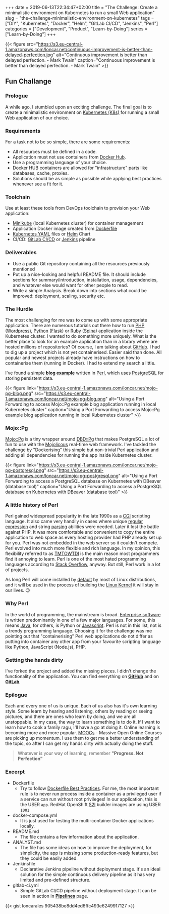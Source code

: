 +++ 
date = 2019-06-13T22:34:47+02:00
title = "The Challenge: Create a minimalistic environment on Kubernetes to run a small Web application"
slug = "the-challenge-minimalistic-environment-on-kubernetes" 
tags = ["DIY", "Kubernetes", "Docker", "Helm", "GitLab CI/CD", "Jenkins", "Perl"]
categories = ["Development", "Product", "Learn-by-Doing"]
series = ["Learn-by-Doing"]
+++

{{< figure src="https://s3.eu-central-1.amazonaws.com/loncar.net/continuous-improvement-is-better-than-delayed-perfection.jpg" alt="Continuous improvement is better than delayed perfection. - Mark Twain" caption="Continuous improvement is better than delayed perfection. - Mark Twain" >}}

## Fun Challange

### Prologue

A while ago, I stumbled upon an exciting challenge. The final goal is to create a minimalistic environment on [Kubernetes (K8s)](https://kubernetes.io/) for running a small Web application of our choice.

### Requirements

For a task not to be so simple, there are some requirements:

* All resources must be defined in a code.
* Application must not use containers from [Docker Hub](https://hub.docker.com/).
* Use  a programming language of your choice.
* Docker HUB containers are allowed for "infrastructure" parts like databases, cache, proxies.
* Solutions should be as simple as possible while applying best practices whenever see a fit for it.

### Toolchain

Use at least these tools from DevOps toolchain to provision your Web application:

* [Minikube](https://github.com/kubernetes/minikube) (local Kubernetes cluster) for container management
* Application Docker image created from [Dockerfile](https://docs.docker.com/engine/reference/builder/)
* [Kubernetes YAML](https://kubeyaml.com/) files or [Helm](https://helm.sh/) Chart
* CI/CD: [GitLab CI/CD](https://docs.gitlab.com/ee/ci/) or [Jenkins](https://jenkins.io/) pipeline

### Deliverables

* Use a public Git repository containing all the resources previously mentioned
* Put up a nice-looking and helpful README file. It should include sections for summary/introduction, installation, usage, dependencies, and whatever else would want for other people to read.
* Write a simple Analysis. Break down into sections what could be improved: deployment, scaling, security etc.

### The Hurdle

The most challenging for me was to come up with some appropriate application. There are numerous tutorials out there how to run [PHP](https://www.php.net/) ([Wordpress](https://wordpress.com/)), [Python](https://www.python.org/) ([Flask](http://flask.pocoo.org/)) or [Ruby](https://www.ruby-lang.org/en/) ([Spina](https://www.spinacms.com/))  application inside the Kubernetes cluster. I wanted to do something more uniquely. What is the better place to look for an example application than in a library where are hosted millions of repositories? Of course, I am talking about [GitHub](https://github.com/). I had to dig up a project which is not yet containerised.  Easier said than done. All popular and newest projects already have instructions on how to containerise them (running in Docker). I had to extend my search a little. 

I've found a simple [**blog example**](https://github.com/mojolicious/mojo-pg/tree/master/examples/blog) written in [Perl](https://www.perl.org/), which uses [PostgreSQL](https://www.postgresql.org/) for storing persistent data.

{{< figure link="https://s3.eu-central-1.amazonaws.com/loncar.net/mojo-pg-blog.png" src="https://s3.eu-central-1.amazonaws.com/loncar.net/mojo-pg-blog.png" alt="Using a Port Forwarding to access Mojo::Pg example blog application running in local Kubernetes cluster" caption="Using a Port Forwarding to access Mojo::Pg example blog application running in local Kubernetes cluster" >}}

### Mojo::Pg

[Mojo::Pg](https://github.com/mojolicious/mojo-pg) is a tiny wrapper around [DBD::Pg](https://metacpan.org/pod/DBD::Pg) that makes PostgreSQL a lot of fun to use with the [Mojolicous](https://mojolicious.org/) real-time web framework. I've tackled the challenge by "Dockerising" this simple but non-trivial Perl application and adding all dependencies for running the app inside Kubernetes cluster.

{{< figure link="https://s3.eu-central-1.amazonaws.com/loncar.net/mojo-pg-postgresql.png" src="https://s3.eu-central-1.amazonaws.com/loncar.net/mojo-pg-postgresql.png" alt="Using a Port Forwarding to access a PostgreSQL database on Kubernetes with DBeaver (database tool)" caption="Using a Port Forwarding to access a PostgreSQL database on Kubernetes with DBeaver (database tool)" >}}

### A little history of Perl

Perl gained widespread popularity in the late 1990s as a [CGI](https://en.wikipedia.org/wiki/Common_Gateway_Interface) scripting language. It also came very handily in cases where unique [regular expression](https://en.wikipedia.org/wiki/Regular_expression) and string [parsing](https://en.wikipedia.org/wiki/Parsing) abilities were needed. Later it lost the battle against PHP. It was more comfortable and convenient to copy the entire application to web space as every hosting provider had PHP already set up for you. Perl was not embedded in the web server so it couldn't compete.
Perl evolved into much more flexible and rich language. In my opinion, this flexibility referred to as [TMTOWTDI](https://en.wikipedia.org/wiki/There%27s_more_than_one_way_to_do_it) is the main reason most programmers find it annoying to learn. Perl is one of the most hated programming languages according to [Stack Overflow](https://stackoverflow.com/), anyway.  But still, Perl work in a lot of projects. 

As long Perl will come installed by [default](https://www.archlinux.org/groups/x86_64/base/) by most of Linux distributions, and it will be used in the process of building the [Linux Kernel](https://www.kernel.org/doc/html/v4.10/process/changes.html) it will stay in our lives. 😉

### Why Perl

In the world of programming, the mainstream is broad. [Enterprise software](https://en.wikipedia.org/wiki/Enterprise_software) is written predominantly in one of a few major languages. For some, this means [Java](https://www.java.com/en/), for others, is Python or [Javascript](https://developer.mozilla.org/en-US/docs/Web/JavaScript). Perl is not in this list, not is a trendy programming language. Choosing it for the challenge was me pointing out that "containerising" Perl web applications do not differ as putting into container any other app from your favourite scripting language like Python, JavaScript (Node.js), PHP.

### Getting the hands dirty

I've forked the project and added the missing pieces. I didn't change the functionality of the application. You can find everything on [**GitHub**](https://github.com/loncarales/mojo-pg/tree/master/examples/blog) and on [**GitLab**](https://gitlab.com/loncarales/mojo-blog).

### Epilogue

Each and every one of us is unique. Each of us also has it's own learning style. Some learn by hearing and listening, others by reading or seeing pictures, and there are ones who learn by doing, and we are all unstoppable. In my case, the way to learn something is to do it. If I want to learn how to cook a family ragu, I'll have a go at doing it. Online learning is becoming more and more popular. [MOOCs](https://en.wikipedia.org/wiki/Massive_open_online_course) - Massive Open Online Courses are picking up momentum. I use them to get me a better understanding of the topic, so after I can get my hands dirty with actually doing the stuff.

> Whatever is your way of learning, remember **"Progress. Not Perfection"**

### Excerpt

* Dockerfile 
  * Try to follow [Dockerfile Best Practices](https://docs.docker.com/develop/develop-images/dockerfile_best-practices/). For me, the most important rule is to never run process inside a container as a privileged user if a service can run without root privileges! In our application, this is the USER  `app`. RedHat OpenShift [S2I](https://docs.openshift.com/container-platform/3.9/creating_images/s2i.html) builder images are using USER `1001`
* docker-compose.yml
  * It is just used for testing the multi-container Docker applications locally.
* README.md
  * The file contains a few information about the application.
* ANALYST.md
  * The file has some ideas on how to improve the deployment, for simplicity, the app is missing some production-ready features, but they could be easily added.
* Jenkinsfile
  * Declarative Jenkins pipeline without deployment stage. It's an ideal solution for the simple continuous delivery pipeline as it has very limited and pre-defined structure.
* gitlab-ci.yml
  * Simple GitLab CI/CD pipeline without deployment stage. It can be seen in action in [**Pipelines**](https://gitlab.com/loncarales/mojo-blog/pipelines) page.

{{< gist loncarales 905438be8dd4ed6ffc493e6249917127 >}}
